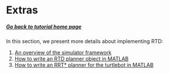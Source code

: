 # Extras

##### [Go back to tutorial home page](https://github.com/skousik/RTD_tutorial)

In this section, we present more details about implementing RTD:

1. [An overview of the simulator framework](https://github.com/skousik/RTD_tutorial/tree/master/step_5_extras/extra_1_simulator_overview)
2. [How to write an RTD planner object in MATLAB](https://github.com/skousik/RTD_tutorial/tree/master/step_5_extras/extra_2_writing_an_RTD_planner)
3. [How to write an RRT* planner for the turtlebot in MATLAB](https://github.com/skousik/RTD_tutorial/tree/master/step_5_extras/extra_3_writing_an_RRT_star_planner)

